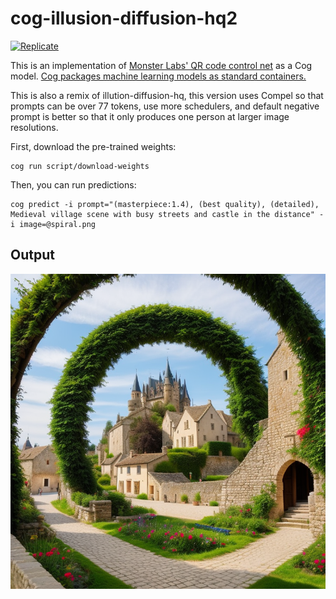 # cog-illusion-diffusion-hq2

[![Replicate](https://replicate.com/andreasjansson/qrcode/badge)](https://replicate.com/andreasjansson/qrcode)

This is an implementation of [Monster Labs' QR code control net](https://huggingface.co/monster-labs/control_v1p_sd15_qrcode_monster) as a Cog model. [Cog packages machine learning models as standard containers.](https://github.com/replicate/cog)

This is also a remix of illution-diffusion-hq, this version uses Compel so that prompts can be over 77 tokens, use more schedulers, and default negative prompt is better so that it only produces one person at larger image resolutions.

First, download the pre-trained weights:

    cog run script/download-weights

Then, you can run predictions:

    cog predict -i prompt="(masterpiece:1.4), (best quality), (detailed), Medieval village scene with busy streets and castle in the distance" -i image=@spiral.png

## Output

![Stable diffusion](output.0.png)

